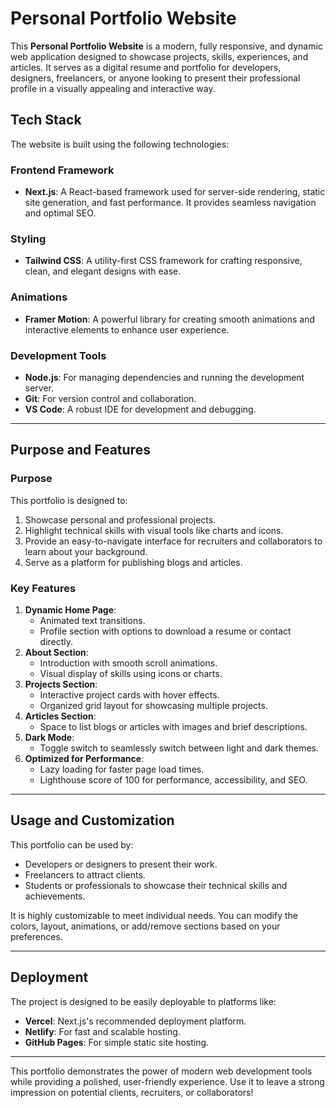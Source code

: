 # Personal Portfolio Website

This **Personal Portfolio Website** is a modern, fully responsive, and dynamic web application designed to showcase projects, skills, experiences, and articles. It serves as a digital resume and portfolio for developers, designers, freelancers, or anyone looking to present their professional profile in a visually appealing and interactive way.

## Tech Stack

The website is built using the following technologies:

### **Frontend Framework**
- **Next.js**: A React-based framework used for server-side rendering, static site generation, and fast performance. It provides seamless navigation and optimal SEO.

### **Styling**
- **Tailwind CSS**: A utility-first CSS framework for crafting responsive, clean, and elegant designs with ease.

### **Animations**
- **Framer Motion**: A powerful library for creating smooth animations and interactive elements to enhance user experience.

### **Development Tools**
- **Node.js**: For managing dependencies and running the development server.
- **Git**: For version control and collaboration.
- **VS Code**: A robust IDE for development and debugging.

---

## Purpose and Features

### **Purpose**
This portfolio is designed to:
1. Showcase personal and professional projects.
2. Highlight technical skills with visual tools like charts and icons.
3. Provide an easy-to-navigate interface for recruiters and collaborators to learn about your background.
4. Serve as a platform for publishing blogs and articles.

### **Key Features**
1. **Dynamic Home Page**:
   - Animated text transitions.
   - Profile section with options to download a resume or contact directly.
2. **About Section**:
   - Introduction with smooth scroll animations.
   - Visual display of skills using icons or charts.
3. **Projects Section**:
   - Interactive project cards with hover effects.
   - Organized grid layout for showcasing multiple projects.
4. **Articles Section**:
   - Space to list blogs or articles with images and brief descriptions.
5. **Dark Mode**:
   - Toggle switch to seamlessly switch between light and dark themes.
6. **Optimized for Performance**:
   - Lazy loading for faster page load times.
   - Lighthouse score of 100 for performance, accessibility, and SEO.

---

## Usage and Customization

This portfolio can be used by:
- Developers or designers to present their work.
- Freelancers to attract clients.
- Students or professionals to showcase their technical skills and achievements.

It is highly customizable to meet individual needs. You can modify the colors, layout, animations, or add/remove sections based on your preferences.

---

## Deployment

The project is designed to be easily deployable to platforms like:
- **Vercel**: Next.js's recommended deployment platform.
- **Netlify**: For fast and scalable hosting.
- **GitHub Pages**: For simple static site hosting.

---

This portfolio demonstrates the power of modern web development tools while providing a polished, user-friendly experience. Use it to leave a strong impression on potential clients, recruiters, or collaborators!
